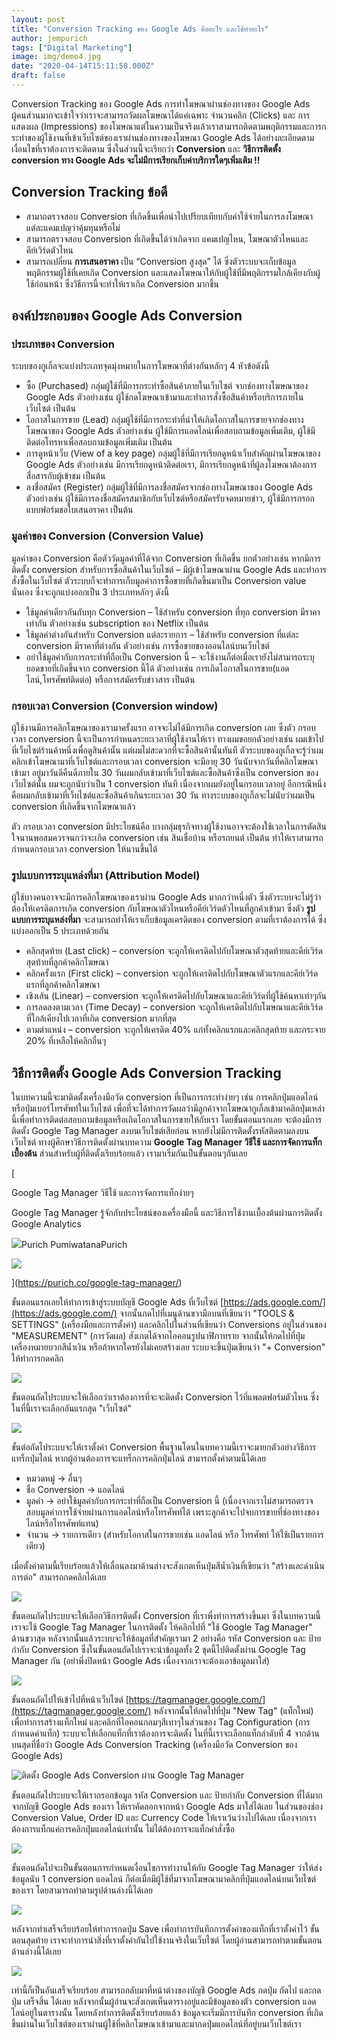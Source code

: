 ```yaml
---
layout: post
title: "Conversion Tracking ของ Google Ads คืออะไร และใช้ทำอะไร"
author: jempurich
tags: ["Digital Marketing"]
image: img/demo4.jpg
date: "2020-04-14T15:11:58.000Z"
draft: false
---
```


Conversion Tracking ของ Google Ads การทำโฆษณาผ่านช่องทางของ Google Ads ผู้คนส่วนมากจะเข้าใจว่าเราจะสามารถวัดผลโฆษณาได้แค่เฉพาะ จำนวนคลิก (Clicks) และ การแสดงผล (Impressions) ของโฆษณาแต่ในความเป็นจริงแล้วเราสามารถติดตามพฤติกรรมและการกระทำของผู้ใช้งานที่เข้าเว็บไซต์ของเราผ่านช่องทางของโฆษณา Google Ads ได้อย่างละเอียดตามเงื่อนไขที่เราต้องการจะติดตาม ซึ่งในส่วนนี้จะเรียกว่า **Conversion** และ **วิธีการติดตั้ง conversion ทาง Google Ads จะไม่มีการเรียกเก็บค่าบริการใดๆเพิ่มเติม !!**

Conversion Tracking ข้อดี
-------------------------

*   สามาถตรวจสอบ Conversion ที่เกิดขึ้นเพื่อนำไปเปรียบเทียบกับค่าใช้จ่ายในการลงโฆษณาแต่ละแคมเปญว่าคุ้มทุนหรือไม่
*   สามารถตรวจสอบ Conversion ที่เกิดขึ้นได้ว่าเกิดจาก แคมเปญไหน, โฆษณาตัวไหนและ คีย์เวิร์ดตัวไหน
*   สามารถเปลี่ยน **การเสนอราคา** เป็น “Conversion สูงสุด” ได้ ซึ่งตัวระบบจะเก็บข้อมูลพฤติกรรมผู้ใช้ที่เคยเกิด Conversion และแสดงโฆษณาให้กับผู้ใช้ที่มีพฤติกรรมใกล้เคียงกับผู้ใช้ก่อนหน้า ซึ่งวิธีการนี้จะทำให้เราเกิด Conversion มากขึ้น

องค์ประกอบของ Google Ads Conversion
-----------------------------------

### ประเภทของ Conversion

ระบบของกูเกิ้ลจะแบ่งประเภทจุดมุ่งหมายในการโฆษณาที่ต่างกันหลักๆ 4 หัวข้อดังนี้

*   ซื้อ (Purchased) กลุ่มผู้ใช้ที่มีการกระทำซื้อสินค้าภายในเว็บไซต์ จากช่องทางโฆษณาของ Google Ads ตัวอย่างเช่น ผู้ใช้กดโฆษณาเข้ามาและทำการสั่งซื้อสินค้าหรือบริการภายในเว็บไซต์ เป็นต้น
*   โอกาสในการขาย (Lead) กลุ่มผู้ใช้ที่มีการกระทำที่นำให้เกิดโอกาสในการขายจากช่องทางโฆษณาของ Google Ads ตัวอย่างเช่น ผู้ใช้มีการแอดไลน์เพื่อสอบถามข้อมูลเพิ่มเติม, ผู้ใช้มีติดต่อโทรหาเพื่อสอบถามข้อมูลเพิ่มเติม เป็นต้น
*   การดูหน้าเว็บ (View of a key page) กลุ่มผู้ใช้ที่มีการเรียกดูหน้าเว็บสำคัญผ่านโฆษณาของ Google Ads ตัวอย่างเช่น มีการเรียกดูหน้าติดต่อเรา, มีการเรียกดูหน้าที่ผู้ลงโฆษณาต้องการสื่อสารกับผู้เข้าชม เป็นต้น
*   ลงชื่อสมัคร (Register) กลุ่มผู้ใช้ที่มีการลงชื่อสมัครจากช่องทางโฆษณาของ Google Ads ตัวอย่างเช่น ผู้ใช้มีการลงชื่อสมัครสมาชิกกับเว็บไซต์หรือสมัครรับจดหมายข่าว, ผู้ใช้มีการกรอกแบบฟอร์มขอใบเสนอราคา เป็นต้น

### มูลค่าของ Conversion (Conversion Value)

มูลค่าของ Conversion คือตัววัดมูลค่าที่ได้จาก Conversion ที่เกิดขึ้น ยกตัวอย่างเช่น หากมีการติดตั้ง conversion สำหรับการซื้อสินค้าในเว็บไซต์ – มีผู้เข้าโฆษณาผ่าน Google Ads และทำการสั่งซื้อในเว็บไซต์ ตัวระบบก็จะทำการเก็บมูลค่าการซื้อขายที่เกิดขึ้นมาเป็น Conversion value นั่นเอง ซึ่งจะถูกแบ่งออกเป็น 3 ประเภทหลักๆ ดังนี้

*   ใช้มูลค่าเดียวกันกับทุก Conversion – ใช้สำหรับ conversion ที่ทุก conversion มีราคาเท่ากัน ตัวอย่างเช่น subscription ของ Netflix เป็นต้น
*   ใช้มูลค่าต่างกันสำหรับ Conversion แต่ละรายการ – ใช้สำหรับ conversion ที่แต่ละ conversion มีราคาที่ต่างกัน ตัวอย่างเช่น การซื้อขายของออนไลน์บนเว็บไซต์
*   อย่าใช้มูลค่ากับการกระทำที่ถือเป็น Conversion นี้ – จะใช้งานก็ต่อเมื่อเรายังไม่สามารถระบุยอดขายที่เกิดขึ้นจาก conversion นี้ได้ ตัวอย่างเช่น การเกิดโอกาสในการขาย(แอดไลน์,โทรศัพท์ติดต่อ) หรือการสมัครรับข่าวสาร เป็นต้น

### กรอบเวลา Conversion (Conversion window)

ผู้ใช้งานมีการคลิกโฆษณาของเรามาครั้งแรก อาจจะไม่ได้มีการเกิด conversion เลย ซึ่งตัว กรอบเวลา conversion นี้จะเป็นการกำหนดระยะเวลาที่ผู้ใช้งานให้เรา ทางผมขอยกตัวอย่างเช่น ผมเข้าไปที่เว็บไซต์ร้านค้าหนึ่งเพื่อดูสินค้านั้น แต่ผมไม่สะดวกที่จะซื้อสินค้านั้นทันที ตัวระบบของกูเกิ้ลจะรู้ว่าผมคลิกเข้าโฆษณามาที่เว็บไซต์และกรอบเวลา conversion จะมีอายุ 30 วันนับจากวันที่คลิกโฆษณาเข้ามา อยู่มาวันดีคืนดีภายใน 30 วันผมกลับเข้ามาที่เว็บไซต์และซื้อสินค้าซึ่งเป็น conversion ของเว็บไซต์นั้น ผมจะถูกนับว่าเป็น 1 conversion ทันที เนื่องจากผมยังอยู่ในกรอบเวลาอยู่ อีกกรณีหนึ่งคือผมกลับเข้ามาที่เว็บไซต์และซื้อสินค้าเกินระยะเวลา 30 วัน ทางระบบของกูเกิ้ลจะไม่นับว่าผมเป็น conversion ที่เกิดขึ้นจากโฆษณาแล้ว

ตัว กรอบเวลา conversion มีประโยชน์คือ บางกลุ่มธุรกิจทางผู้ใช้งานอาจจะต้องใช้เวลาในการตัดสินใจนานพอสมควรจนกว่าจะเกิด conversion เช่น สินเชื่อบ้าน หรือรถยนต์ เป็นต้น ทำให้เราสามารถกำหนดกรอบเวลา conversion ให้นานขึ้นได้

### รูปแบบการระบุแหล่งที่มา (Attribution Model)

ผู้ใช้บางคนอาจจะมีการคลิกโฆษณาของเราผ่าน Google Ads มากกว่าหนึ่งตัว ซึ่งตัวระบบจะไม่รู้ว่าต้องให้เครดิตการเกิด conversion กับโฆษณาตัวไหนหรือคีย์เวิร์ดตัวไหนที่ลูกค้าเข้ามา ซึ่งตัว **รูปแบบการระบุแหล่งที่มา** จะสามารถทำให้เราเก็บข้อมูลเครดิตของ conversion ตามที่เราต้องการได้ ซึ่งแบ่งออกเป็น 5 ประเภทด้วยกัน

*   คลิกสุดท้าย (Last click) – conversion จะถูกให้เครดิตไปกับโฆษณาตัวสุดท้ายและคีย์เวิร์ดสุดท้ายที่ลูกค้าคลิกโฆษณา
*   คลิกครั้งแรก (First click) – conversion จะถูกให้เครดิตไปกับโฆษณาตัวแรกและคีย์เวิร์ดแรกที่ลูกค้าคลิกโฆษณา
*   เชิงเส้น (Linear) – conversion จะถูกให้เครดิตไปกับโฆษณาและคีย์เวิร์ดที่ผู้ใช้ค้นหาเท่าๆกัน
*   การลดลงตามเวลา (Time Decay) – conversion จะถูกให้เครดิตไปกับโฆษณาและคีย์เวิร์ดที่ใกล้เคียงไปเวลาที่เกิด conversion มากที่สุด
*   ตามตำแหน่ง – conversion จะถูกให้เครดิต 40% แก่ทั้งคลิกแรกและคลิกสุดท้าย และกระจาย 20% ที่เหลือให้คลิกอื่นๆ

วิธีการติดตั้ง Google Ads Conversion Tracking
---------------------------------------------

ในบทความนี้จะมาติดตั้งเครื่องมือวัด conversion ที่เป็นการกระทำง่ายๆ เช่น การคลิกปุ่มแอดไลน์ หรือปุ่มเบอร์โทรศัพท์ในเว็บไซต์ เพื่อที่จะได้ทำการวัดผลว่ามีลูกค้าจากโฆษณากูเกิ้ลเข้ามาคลิกปุ่มเหล่านี้เพื่อทำการติดต่อสอบถามข้อมูลหรือเกิดโอกาสในการขายให้กับเรา โดยขั้นตอนแรกเลย จะต้องมีการติดตั้ง Google Tag Manager ลงบนเว็บไซต์เสียก่อน หากยังไม่มีการติดตั้งรหัสติดตามลงบนเว็บไซต์ ทางผู้ศึกษาวิธีการติดตั้งผ่านบทความ **Google Tag Manager วิธีใช้ และการจัดการแท็กเบื้องต้น** ส่วนสำหรับผู้ที่ติดตั้งเรียบร้อยแล้ว เรามาเริ่มกันเป็นขั้นตอนๆกันเลย

[

Google Tag Manager วิธีใช้ และการจัดการแท็กง่ายๆ

Google Tag Manager รู้จักกับประโยชน์ของเครื่องมือนี้ และวิธีการใช้งานเบื้องต้นผ่านการติดตั้ง Google Analytics

![](https://purich.co/icons/icon-512x512.png)Purich PumiwatanaPurich

![](https://webmeupdigital.com/content/images/2020/04/google-tag-manager.png)

](https://purich.co/google-tag-manager/)

ขั้นตอนแรกเลยให้ทำการเข้าสู่ระบบบัญชี Google Ads ที่เว็บไซต์ [https://ads.google.com/](https://ads.google.com/) จากนั้นกดไปที่เมนูด้านขวามือบนที่เขียนว่า "TOOLS & SETTINGS" (เครื่องมือและการตั้งค่า) และคลิกไปในส่วนที่เขียนว่า Conversions อยู่ในส่วนของ "MEASUREMENT" (การวัดผล) สังเกตได้จากไอคอนรูปนาฬิกาทราย จากนั้นให้กดไปที่ปุ่มเครื่องหมายบวกสีนํ้าเงิน หรือถ้าหากใครยังไม่เคยสร้างเลย ระบบจะขึ้นปุ่มเขียนว่า "+ Conversion" ให้ทำการกดคลิก

![](https://webmeupdigital.com/content/images/2020/04/image-7.png)

ขั้นตอนถัดไประบบจะให้เลือกว่าเราต้องการที่จะจะติดตั้ง Conversion ไว้ที่แพลตฟอร์มตัวไหน ซึ่งในที่นี้เราจะเลือกอันแรกสุด "เว็บไซต์"

![](https://webmeupdigital.com/content/images/2020/04/image-8.png)

ขั้นต่อถัดไประบบจะให้เราตั้งค่า Conversion พื้นฐานโดนในบทความนี้เราจะมายกตัวอย่างวิธีการแทร็กปุ่มไลน์ หากผู้อ่านต้องการจะแทร็กการคลิกปุ่มไลน์ สามารถตั้งค่าตามนี้ได้เลย

*   หมวดหมู่ -> อื่นๆ
*   ชื่อ Conversion -> แอดไลน์
*   มูลค่า -> อย่าใช้มูลค่ากับการกระทำที่ถือเป็น Conversion นี้ (เนื่องจากเราไม่สามารถตรวจสอบมูลค่าการใช้จ่ายผ่านการแอดไลน์หรือโทรศัพท์ได้ เพราะลูกค้าจะไปจบการขายที่ช่องทางของไลน์หรือโทรศัพท์แทน)
*   จำนวน -> รายการเดียว (สำหรับโอกาสในการขายเช่น แอดไลน์ หรือ โทรศัพท์ ให้ใช้เป็นรายการเดียว)

เมื่อตั้งค่าตามนี้เรียบร้อยแล้วให้เลื่อนลงมาด้านล่างจะสังเกตเห็นปุ่มสีนํ้าเงินที่เขียนว่า "สร้างและดำเนินการต่อ" สามารถกดคลิกได้เลย

![](https://webmeupdigital.com/content/images/2020/04/image-9.png)

ขั้นตอนถัดไประบบจะให้เลือกวิธีการติดตั้ง Conversion ที่เราพึ่งทำการสร้างขึ้นมา ซึ่งในบทความนี้เราจะใช้ Google Tag Manager ในการติดตั้ง ให้คลิกไปที่ "ใช้ Google Tag Manager" ด้านขวาสุด หลังจากนั้นแล้วระบบจะให้ข้อมูลที่สำคัญเรามา 2 อย่างคือ รหัส Conversion และ ป้ายกำกับ Conversion ซึ่งในขั้นตอนถัดไปเราจะนำข้อมูลทั้ง 2 ชุดนี้ไปติดตั้งผ่าน Google Tag Manager กัน (อย่าพึ่งปิดหน้า Google Ads เนื่องจากเราจะต้องเอาข้อมูลมาใส่)

![](https://webmeupdigital.com/content/images/2020/04/image-11.png)

ขั้นตอนถัดไปให้เข้าไปที่หน้าเว็บไซต์ [https://tagmanager.google.com/](https://tagmanager.google.com/) หลังจากนั้นให้กดไปที่ปุ่ม "New Tag" (แท็กใหม่) เพื่อทำการสร้างแท็กใหม่ และคลิกที่ไอคอนกลมๆสีเทาๆในส่วนของ Tag Configuration (การกำหนดค่าแท็ก) ระบบจะให้เลือกแท็กที่เราต้องการจะติดตั้ง ในที่นี้เราจะเลือกแท็กลำดับที่ 4 จากด้านบนสุดที่ชื่อว่า Google Ads Conversion Tracking (เครื่องมือวัด Conversion ของ Google Ads)

![ติดตั้ง Google Ads Conversion ผ่าน Google Tag Manager](https://webmeupdigital.com/content/images/2020/04/image-6.png)

ขั้นตอนถัดไประบบจะให้เรากรอกข้อมูล รหัส Conversion และ ป้ายกำกับ Conversion ที่ได้มากจากบัญชี Google Ads ของเรา ให้เราคัดลอกจากหน้า Google Ads มาใส่ได้เลย ในส่วนของช่อง Conversion Value, Order ID และ Currency Code ให้เราเว้นว่างไปได้เลย เนื่องจากเราต้องการแท็กแค่การคลิกปุ่มแอดไลน์เท่านั้น ไม่ได้ต้องการจะแท็กคำสั่งซื้อ

![](https://webmeupdigital.com/content/images/2020/04/image-12.png)

ขั้นตอนถัดไปจะเป็นขั้นตอนการกำหนดเงื่อนไขการทำงานให้กับ Google Tag Manager ว่าให้ส่งข้อมูลนับ 1 conversion แอดไลน์ ก็ต่อเมื่อมีผู้ใช้ที่มาจากโฆษณามาคลิกที่ปุ่มแอดไลน์บนเว็บไซต์ของเรา โดยสามารถทำตามรูปด้านล่างนี้ได้เลย

![](https://webmeupdigital.com/content/images/2020/04/Apr-05-2563-19-59-54.gif)

หลังจากทำเสร็จเรียบร้อยให้ทำการกดปุ่ม Save เพื่อทำการบันทึกการตั้งค่าของแท็กที่เราตั้งค่าไว้ ขั้นตอนสุดท้าย เราจะทำการนำสิ่งที่เราตั้งค่ากันไปใช้งานจริงในเว็บไซต์ โดยผู้อ่านสามารถทำตามขั้นตอนด้านล่างนี้ได้เลย

![](https://webmeupdigital.com/content/images/2020/04/Apr-05-2563-20-13-59.gif)

เท่านี้ก็เป็นอันเสร็จเรียบร้อย สามารถกลับมาที่หน้าต่างของบัญชี Google Ads กดปุ่ม ถัดไป และกดปุ่ม เสร็จสิ้น ได้เลย หลังจากนั้นผู้อ่านจะสังเกตเห็นตารางอยู่และมีข้อมูลของตัว conversion แอดไลน์อยู่ในตารางนั้น โดยหลังทำการติดตั้งเรียบร้อยแล้ว ข้อมูลจะเริ่มมีการบันทึก conversion ที่เกิดขึ้นผ่านในเว็บไซต์ของเราผ่านผู้ใช้ที่คลิกโฆษณาเข้ามาและมากดปุ่มแอดไลน์ที่อยู่บนเว็บไซต์เรา